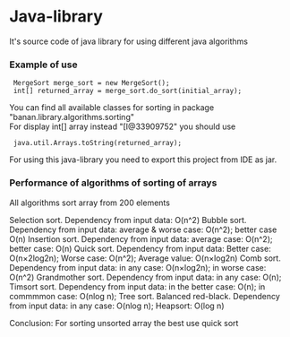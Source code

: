 # Java-library
It's source code of java library for using different java algorithms
<h3>Example of use</h3>
  
     MergeSort merge_sort = new MergeSort();
     int[] returned_array = merge_sort.do_sort(initial_array);
     
You can find all available classes for sorting in package "banan.library.algorithms.sorting"<br>
For display int[] array instead "[I@33909752" you should use 

     java.util.Arrays.toString(returned_array);

For using this java-library you need to export this project from IDE as jar.

<h3>Performance of algorithms of sorting of arrays</h3>
All algorithms sort array from 200 elements

Selection sort. Dependency from input data: O(n^2)
Bubble sort. Dependency from input data:    average & worse case: O(n^2); better case O(n)
Insertion sort. Dependency from input data: average case: O(n^2); better case: O(n)
Quick sort. Dependency from input data: Better case: O(n×2log2n); Worse case: O(n^2); Average value: O(n×log2n)
Comb sort. Dependency from input data: in any case: O(n×log2n); in worse case: O(n^2)
Grandmother sort. Dependency from input data: in any case: O(n);
Timsort sort. Dependency from input data: in the better case: O(n); in commmmon case: O(nlog n);
Tree sort. Balanced red-black. Dependency from input data: in any case: O(nlog n);
Heapsort: O(log n)

Conclusion: For sorting unsorted array the best use quick sort
